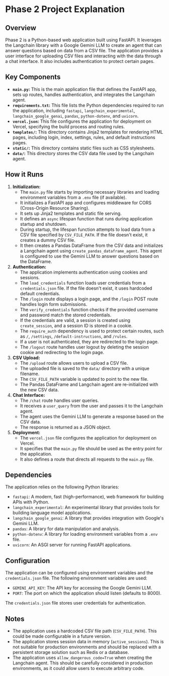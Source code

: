 # Phase 2 Project Explanation

## Overview

Phase 2 is a Python-based web application built using FastAPI. It leverages the Langchain library with a Google Gemini LLM to create an agent that can answer questions based on data from a CSV file. The application provides a user interface for uploading CSV files and interacting with the data through a chat interface. It also includes authentication to protect certain pages.

## Key Components

*   **`main.py`:** This is the main application file that defines the FastAPI app, sets up routes, handles authentication, and integrates the Langchain agent.
*   **`requirements.txt`:** This file lists the Python dependencies required to run the application, including `fastapi`, `langchain_experimental`, `langchain_google_genai`, `pandas`, `python-dotenv`, and `uvicorn`.
*   **`vercel.json`:** This file configures the application for deployment on Vercel, specifying the build process and routing rules.
*   **`templates/`:** This directory contains Jinja2 templates for rendering HTML pages, including login, index, settings, rules, and default instructions pages.
*   **`static/`:** This directory contains static files such as CSS stylesheets.
*   **`data/`:** This directory stores the CSV data file used by the Langchain agent.

## How it Runs

1.  **Initialization:**
    *   The `main.py` file starts by importing necessary libraries and loading environment variables from a `.env` file (if available).
    *   It initializes a FastAPI app and configures middleware for CORS (Cross-Origin Resource Sharing).
    *   It sets up Jinja2 templates and static file serving.
    *   It defines an `async` lifespan function that runs during application startup and shutdown.
    *   During startup, the lifespan function attempts to load data from a CSV file specified by `CSV_FILE_PATH`. If the file doesn't exist, it creates a dummy CSV file.
    *   It then creates a Pandas DataFrame from the CSV data and initializes a Langchain agent using `create_pandas_dataframe_agent`. This agent is configured to use the Gemini LLM to answer questions based on the DataFrame.
2.  **Authentication:**
    *   The application implements authentication using cookies and sessions.
    *   The `load_credentials` function loads user credentials from a `credentials.json` file. If the file doesn't exist, it uses hardcoded default credentials.
    *   The `/login` route displays a login page, and the `/login` POST route handles login form submissions.
    *   The `verify_credentials` function checks if the provided username and password match the stored credentials.
    *   If the credentials are valid, a session is created using `create_session`, and a session ID is stored in a cookie.
    *   The `require_auth` dependency is used to protect certain routes, such as `/`, `/settings`, `/default-instructions`, and `/rules`.
    *   If a user is not authenticated, they are redirected to the login page.
    *   The `/logout` route handles user logout by deleting the session cookie and redirecting to the login page.
3.  **CSV Upload:**
    *   The `/upload` route allows users to upload a CSV file.
    *   The uploaded file is saved to the `data/` directory with a unique filename.
    *   The `CSV_FILE_PATH` variable is updated to point to the new file.
    *   The Pandas DataFrame and Langchain agent are re-initialized with the new CSV data.
4.  **Chat Interface:**
    *   The `/chat` route handles user queries.
    *   It receives a `user_query` from the user and passes it to the Langchain agent.
    *   The agent uses the Gemini LLM to generate a response based on the CSV data.
    *   The response is returned as a JSON object.
5.  **Deployment:**
    *   The `vercel.json` file configures the application for deployment on Vercel.
    *   It specifies that the `main.py` file should be used as the entry point for the application.
    *   It also defines a route that directs all requests to the `main.py` file.

## Dependencies

The application relies on the following Python libraries:

*   `fastapi`: A modern, fast (high-performance), web framework for building APIs with Python.
*   `langchain_experimental`: An experimental library that provides tools for building language model applications.
*   `langchain_google_genai`: A library that provides integration with Google's Gemini LLM.
*   `pandas`: A library for data manipulation and analysis.
*   `python-dotenv`: A library for loading environment variables from a `.env` file.
*   `uvicorn`: An ASGI server for running FastAPI applications.

## Configuration

The application can be configured using environment variables and the `credentials.json` file. The following environment variables are used:

*   `GEMINI_API_KEY`: The API key for accessing the Google Gemini LLM.
*   `PORT`: The port on which the application should listen (defaults to 8000).

The `credentials.json` file stores user credentials for authentication.

## Notes

*   The application uses a hardcoded CSV file path (`CSV_FILE_PATH`). This could be made configurable in a future version.
*   The application stores session data in memory (`active_sessions`). This is not suitable for production environments and should be replaced with a persistent storage solution such as Redis or a database.
*   The application uses `allow_dangerous_code=True` when creating the Langchain agent. This should be carefully considered in production environments, as it could allow users to execute arbitrary code.


